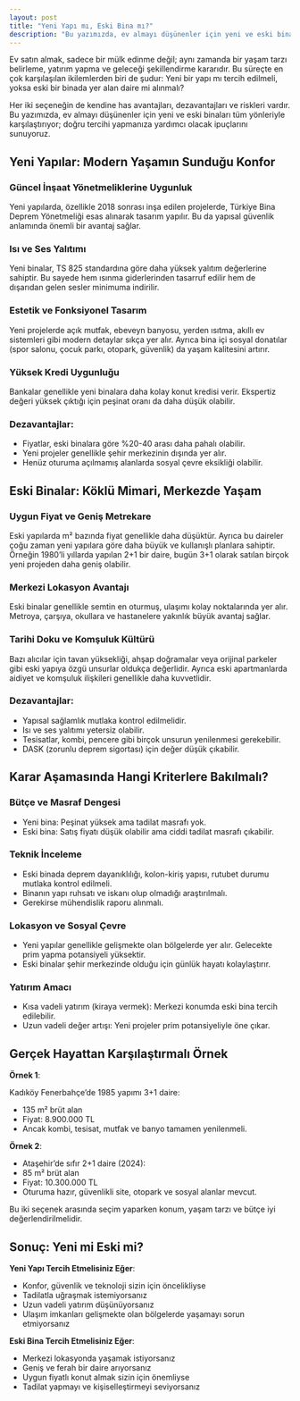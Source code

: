 ```yaml
---
layout: post
title: "Yeni Yapı mı, Eski Bina mı?"
description: "Bu yazımızda, ev almayı düşünenler için yeni ve eski binaları tüm yönleriyle karşılaştırıyor; doğru tercihi yapmanıza yardımcı olacak ipuçlarını sunuyoruz."
---
```


Ev satın almak, sadece bir mülk edinme değil; aynı zamanda bir yaşam tarzı belirleme, yatırım yapma ve geleceği şekillendirme kararıdır. Bu süreçte en çok karşılaşılan ikilemlerden biri de şudur: Yeni bir yapı mı tercih edilmeli, yoksa eski bir binada yer alan daire mi alınmalı?

Her iki seçeneğin de kendine has avantajları, dezavantajları ve riskleri vardır. Bu yazımızda, ev almayı düşünenler için yeni ve eski binaları tüm yönleriyle karşılaştırıyor; doğru tercihi yapmanıza yardımcı olacak ipuçlarını sunuyoruz.

## Yeni Yapılar: Modern Yaşamın Sunduğu Konfor

### Güncel İnşaat Yönetmeliklerine Uygunluk
Yeni yapılarda, özellikle 2018 sonrası inşa edilen projelerde, Türkiye Bina Deprem Yönetmeliği esas alınarak tasarım yapılır. Bu da yapısal güvenlik anlamında önemli bir avantaj sağlar.

### Isı ve Ses Yalıtımı

Yeni binalar, TS 825 standardına göre daha yüksek yalıtım değerlerine sahiptir. Bu sayede hem ısınma giderlerinden tasarruf edilir hem de dışarıdan gelen sesler minimuma indirilir.

### Estetik ve Fonksiyonel Tasarım

Yeni projelerde açık mutfak, ebeveyn banyosu, yerden ısıtma, akıllı ev sistemleri gibi modern detaylar sıkça yer alır. Ayrıca bina içi sosyal donatılar (spor salonu, çocuk parkı, otopark, güvenlik) da yaşam kalitesini artırır.

### Yüksek Kredi Uygunluğu

Bankalar genellikle yeni binalara daha kolay konut kredisi verir. Ekspertiz değeri yüksek çıktığı için peşinat oranı da daha düşük olabilir.

### Dezavantajlar:

- Fiyatlar, eski binalara göre %20-40 arası daha pahalı olabilir.
- Yeni projeler genellikle şehir merkezinin dışında yer alır.
- Henüz oturuma açılmamış alanlarda sosyal çevre eksikliği olabilir.

## Eski Binalar: Köklü Mimari, Merkezde Yaşam

### Uygun Fiyat ve Geniş Metrekare

Eski yapılarda m² bazında fiyat genellikle daha düşüktür. Ayrıca bu daireler çoğu zaman yeni yapılara göre daha büyük ve kullanışlı planlara sahiptir. Örneğin 1980’li yıllarda yapılan 2+1 bir daire, bugün 3+1 olarak satılan birçok yeni projeden daha geniş olabilir.

### Merkezi Lokasyon Avantajı

Eski binalar genellikle semtin en oturmuş, ulaşımı kolay noktalarında yer alır. Metroya, çarşıya, okullara ve hastanelere yakınlık büyük avantaj sağlar.

### Tarihi Doku ve Komşuluk Kültürü

Bazı alıcılar için tavan yüksekliği, ahşap doğramalar veya orijinal parkeler gibi eski yapıya özgü unsurlar oldukça değerlidir. Ayrıca eski apartmanlarda aidiyet ve komşuluk ilişkileri genellikle daha kuvvetlidir.

### Dezavantajlar:

- Yapısal sağlamlık mutlaka kontrol edilmelidir.
- Isı ve ses yalıtımı yetersiz olabilir.
- Tesisatlar, kombi, pencere gibi birçok unsurun yenilenmesi gerekebilir.
- DASK (zorunlu deprem sigortası) için değer düşük çıkabilir.

## Karar Aşamasında Hangi Kriterlere Bakılmalı?

### Bütçe ve Masraf Dengesi

- Yeni bina: Peşinat yüksek ama tadilat masrafı yok.
- Eski bina: Satış fiyatı düşük olabilir ama ciddi tadilat masrafı çıkabilir.

### Teknik İnceleme

- Eski binada deprem dayanıklılığı, kolon-kiriş yapısı, rutubet durumu mutlaka kontrol edilmeli.
- Binanın yapı ruhsatı ve iskanı olup olmadığı araştırılmalı.
- Gerekirse mühendislik raporu alınmalı.

### Lokasyon ve Sosyal Çevre

- Yeni yapılar genellikle gelişmekte olan bölgelerde yer alır. Gelecekte prim yapma potansiyeli yüksektir.
- Eski binalar şehir merkezinde olduğu için günlük hayatı kolaylaştırır.

### Yatırım Amacı

- Kısa vadeli yatırım (kiraya vermek): Merkezi konumda eski bina tercih edilebilir.
- Uzun vadeli değer artışı: Yeni projeler prim potansiyeliyle öne çıkar.

## Gerçek Hayattan Karşılaştırmalı Örnek

**Örnek 1**:

Kadıköy Fenerbahçe’de 1985 yapımı 3+1 daire:

- 135 m² brüt alan
- Fiyat: 8.900.000 TL
- Ancak kombi, tesisat, mutfak ve banyo tamamen yenilenmeli.

**Örnek 2**:

- Ataşehir’de sıfır 2+1 daire (2024):
- 85 m² brüt alan
- Fiyat: 10.300.000 TL
- Oturuma hazır, güvenlikli site, otopark ve sosyal alanlar mevcut.

Bu iki seçenek arasında seçim yaparken konum, yaşam tarzı ve bütçe iyi değerlendirilmelidir.

## Sonuç: Yeni mi Eski mi?

**Yeni Yapı Tercih Etmelisiniz Eğer**:

- Konfor, güvenlik ve teknoloji sizin için öncelikliyse
- Tadilatla uğraşmak istemiyorsanız
- Uzun vadeli yatırım düşünüyorsanız
- Ulaşım imkanları gelişmekte olan bölgelerde yaşamayı sorun etmiyorsanız

**Eski Bina Tercih Etmelisiniz Eğer**:

- Merkezi lokasyonda yaşamak istiyorsanız
- Geniş ve ferah bir daire arıyorsanız
- Uygun fiyatlı konut almak sizin için önemliyse
- Tadilat yapmayı ve kişiselleştirmeyi seviyorsanız

